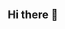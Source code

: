 ## Hi there 👋

<!--
**zinebhzaine/zinebhzaine** is a ✨ _special_ ✨ repository because its `README.md` (this file) appears on your GitHub profile.

Welcome in my Github profile :) Here's some facts about me:

- 🔭 I’m currently working on ...
- 🌱 I’m currently learning ...
- 👯 I’m looking to collaborate on ...
- 🤔 I’m looking for help with ...
- 💬 Ask me about ...
- 📫 How to reach me: ...
- 😄 Pronouns: ...
- ⚡ Fun fact: ...
-->
